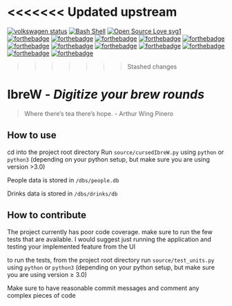 <<<<<<< Updated upstream
=======
[![volkswagen status](https://auchenberg.github.io/volkswagen/volkswargen_ci.svg?v=1)](https://github.com/krulys/IbreW)
[![Bash Shell](https://badges.frapsoft.com/bash/v1/bash.png?v=103)](https://github.com/ellerbrock/open-source-badges/)
[![Open Source Love svg1](https://badges.frapsoft.com/os/v1/open-source.svg?v=103)](https://github.com/ellerbrock/open-source-badges/)
[![forthebadge](https://forthebadge.com/images/badges/fuck-it-ship-it.svg)](https://forthebadge.com)
[![forthebadge](https://forthebadge.com/images/badges/powered-by-electricity.svg)](https://forthebadge.com)
[![forthebadge](https://forthebadge.com/images/badges/gluten-free.svg)](https://forthebadge.com)
[![forthebadge](https://forthebadge.com/images/badges/uses-html.svg)](https://forthebadge.com)
[![forthebadge](https://forthebadge.com/images/badges/60-percent-of-the-time-works-every-time.svg)](https://forthebadge.com)
[![forthebadge](https://forthebadge.com/images/badges/built-by-developers.svg)](https://forthebadge.com)
[![forthebadge](https://forthebadge.com/images/badges/built-with-love.svg)](https://forthebadge.com)
[![forthebadge](https://forthebadge.com/images/badges/certified-snoop-lion.svg)](https://forthebadge.com)
[![forthebadge](https://forthebadge.com/images/badges/compatibility-club-penguin.svg)](https://forthebadge.com)
[![forthebadge](https://forthebadge.com/images/badges/contains-technical-debt.svg)](https://forthebadge.com)
[![forthebadge](https://forthebadge.com/images/badges/fo-shizzle.svg)](https://forthebadge.com)
[![forthebadge](https://forthebadge.com/images/badges/makes-people-smile.svg)](https://forthebadge.com)

>>>>>>> Stashed changes
# IbreW - *Digitize your brew rounds*
>Where there’s tea there’s hope. - Arthur Wing Pinero

## How to use
cd into the project root directory
Run `source/cursedIbreW.py` using `python` or `python3` 
(depending on your python setup, but make sure you are using version >3.0)

People data is stored in `/dbs/people.db`

Drinks data is stored in `/dbs/drinks/db`

## How to contribute
The project currently has poor code coverage. make sure to run the few tests that are available. I would suggest just running the application and testing your implemented feature from the UI

to run the tests, from the project root directory run `source/test_units.py` using `python` or `python3` 
(depending on your python setup, but make sure you are using version ≥ 3.0) 

Make sure to have reasonable commit messages and comment any complex pieces of code
